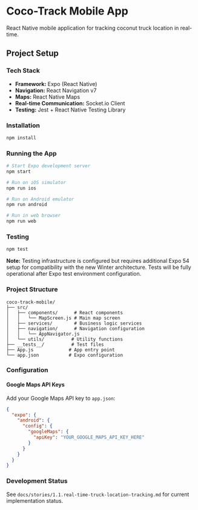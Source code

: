 # Coco-Track Mobile App

React Native mobile application for tracking coconut truck location in real-time.

## Project Setup

### Tech Stack
- **Framework:** Expo (React Native)
- **Navigation:** React Navigation v7
- **Maps:** React Native Maps
- **Real-time Communication:** Socket.io Client
- **Testing:** Jest + React Native Testing Library

### Installation

```bash
npm install
```

### Running the App

```bash
# Start Expo development server
npm start

# Run on iOS simulator
npm run ios

# Run on Android emulator
npm run android

# Run in web browser
npm run web
```

### Testing

```bash
npm test
```

**Note:** Testing infrastructure is configured but requires additional Expo 54 setup for compatibility with the new Winter architecture. Tests will be fully operational after Expo test environment configuration.

### Project Structure

```
coco-track-mobile/
├── src/
│   ├── components/      # React components
│   │   └── MapScreen.js # Main map screen
│   ├── services/        # Business logic services
│   ├── navigation/      # Navigation configuration
│   │   └── AppNavigator.js
│   └── utils/          # Utility functions
├── __tests__/          # Test files
├── App.js             # App entry point
└── app.json           # Expo configuration
```

### Configuration

#### Google Maps API Keys

Add your Google Maps API key to `app.json`:

```json
{
  "expo": {
    "android": {
      "config": {
        "googleMaps": {
          "apiKey": "YOUR_GOOGLE_MAPS_API_KEY_HERE"
        }
      }
    }
  }
}
```

### Development Status

See `docs/stories/1.1.real-time-truck-location-tracking.md` for current implementation status.
